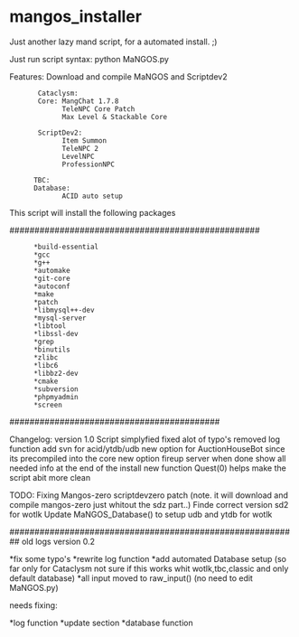 mangos_installer
================

Just another lazy mand script, for a automated install. ;)

Just run script syntax: python MaNGOS.py

Features:
Download and compile MaNGOS and Scriptdev2

           Cataclysm:
           Core: MangChat 1.7.8
                 TeleNPC Core Patch
                 Max Level & Stackable Core

           ScriptDev2:
                 Item Summon
                 TeleNPC 2
                 LevelNPC
                 ProfessionNPC

          TBC:
          Database:
                 ACID auto setup

This script will install the following packages 

##################################################

          *build-essential 
          *gcc 
          *g++ 
          *automake 
          *git-core 
          *autoconf 
          *make 
          *patch 
          *libmysql++-dev 
          *mysql-server 
          *libtool 
          *libssl-dev 
          *grep 
          *binutils 
          *zlibc 
          *libc6 
          *libbz2-dev 
          *cmake 
          *subversion 
          *phpmyadmin
          *screen

##########################################

Changelog: 
version 1.0
Script simplyfied
fixed alot of typo's
removed log function
add svn for acid/ytdb/udb
new option for AuctionHouseBot since its precompiled into the core
new option fireup server when done
show all needed info at the end of the install
new function Quest(0) helps make the script abit more clean

 TODO:
      Fixing Mangos-zero scriptdevzero patch (note. it will download and compile mangos-zero just whitout the sdz part..)
      Finde correct version sd2 for wotlk
      Update MaNGOS_Database() to setup udb and ytdb for wotlk 

##########################################################
old logs
version 0.2

*fix some typo's
*rewrite log function
*add automated Database setup (so far only for Cataclysm not sure if this works whit wotlk,tbc,classic and only default database)
*all input moved to raw_input() (no need to edit MaNGOS.py)

needs fixing:

*log function
*update section
*database function



